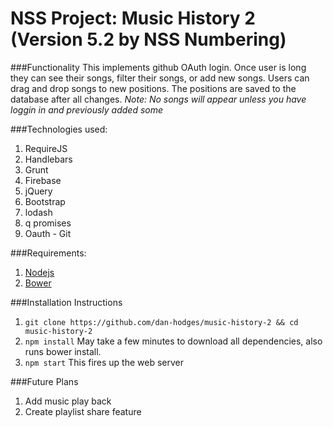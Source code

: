 # NSS Project: Music History 2 (Version 5.2 by NSS Numbering)

###Functionality
This implements github OAuth login.  Once user is long they can see their songs, filter their songs, or add new songs. Users can drag and drop songs to new positions.  The positions are saved to the database after all changes. 
*Note: No songs will appear unless you have loggin in and previously added some*

###Technologies used:
1. RequireJS
2. Handlebars
3. Grunt
4. Firebase
5. jQuery
6. Bootstrap
7. lodash
8. q promises
9. Oauth - Git

###Requirements:
1. [Nodejs](https://nodejs.org/en/)
2. [Bower](http://bower.io/)

###Installation Instructions
1. ```git clone https://github.com/dan-hodges/music-history-2 && cd music-history-2```
2. ```npm install``` May take a few minutes to download all dependencies, also runs bower install.
3. ```npm start``` This fires up the web server 

###Future Plans
1. Add music play back 
2. Create playlist share feature
